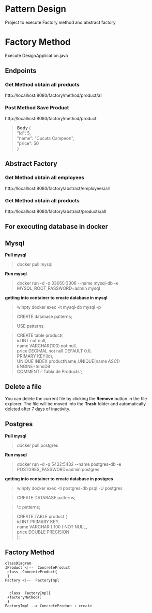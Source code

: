 # Pattern Design

Project to execute Factory method and abstract factory

# Factory Method

Execute DesignApplication.java

## Endpoints

### Get Method obtain all products
http://localhost:8080/factory/method/product/all

### Post Method Save Product
http://localhost:8080/factory/method/product

>  **Body**
> {  
"id": 5,  
"name": "Cucuta Campeon",  
"price": 50  
}

## Abstract Factory

### Get Method obtain all employees

http://localhost:8080/factory/abstract/employees/all

###   Get Method obtain all products
http://localhost:8080/factory/abstract/products/all

## For executing database in docker

## Mysql

**Pull mysql**
> docker pull mysql

**Run mysql**
>docker run -d -p 33060:3306 --name mysql-db -e MYSQL_ROOT_PASSWORD=admin mysql

**getting into container to create database in mysql**
>winpty docker exec -it mysql-db mysql -p

>CREATE database patterns;

>USE patterns;

>CREATE table product(  
id INT not null,  
name VARCHAR(100) not null,  
price DECIMAL not null DEFAULT 0.0,  
PRIMARY KEY(id),  
UNIQUE INDEX productName_UNIQUE(name ASC))  
ENGINE=InnoDB  
COMMENT='Tabla de Products';

## Delete a file

You can delete the current file by clicking the **Remove** button in the file explorer. The file will be moved into the **Trash** folder and automatically deleted after 7 days of inactivity.

## Postgres

**Pull mysql**
> docker pull postgres

**Run mysql**
>docker run -d -p 5432:5432 --name postgres-db -e POSTGRES_PASSWORD=admin postgres

**getting into container to create database in postgres**

> winpty docker exec -ti postgres-db psql -U postgres

>CREATE DATABASE patterns;

>\c patterns;

>CREATE TABLE product (  
id INT PRIMARY KEY,  
name VARCHAR ( 100 ) NOT NULL,  
price DOUBLE PRECISION  
);

## Factory Method

```mermaid
classDiagram
IProduct <|--  ConcreteProduct
 class  ConcreteProduct{  
 }
Factory <|--  FactoryImpl


  class  FactoryImpl{  
 +factoryMethod()  
 }
FactoryImpl ..> ConcreteProduct : create
